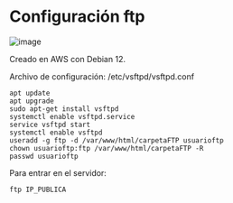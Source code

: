 # Configuración ftp

![image](https://github.com/Scosrom/Servicios-en-red/assets/114906778/5487e3e6-1c50-409d-933c-80ce6ad9f9c1)


Creado en AWS con Debian 12.

Archivo de configuración: /etc/vsftpd/vsftpd.conf



```
apt update
apt upgrade
sudo apt-get install vsftpd
systemctl enable vsftpd.service
service vsftpd start
systemctl enable vsftpd
useradd -g ftp -d /var/www/html/carpetaFTP usuarioftp
chown usuarioftp:ftp /var/www/html/carpetaFTP -R
passwd usuarioftp
```

Para entrar en el servidor: 

```
ftp IP_PUBLICA
```


